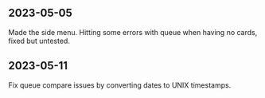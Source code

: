 ## 2023-05-05

Made the side menu. Hitting some errors with queue when having no cards, fixed but untested.

## 2023-05-11

Fix queue compare issues by converting dates to UNIX timestamps.